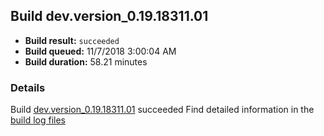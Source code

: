 ## Build dev.version_0.19.18311.01
- **Build result:** `succeeded`
- **Build queued:** 11/7/2018 3:00:04 AM
- **Build duration:** 58.21 minutes
### Details
Build [dev.version_0.19.18311.01](https://winappstudio.visualstudio.com/web/build.aspx?pcguid=a4ef43be-68ce-4195-a619-079b4d9834c2&builduri=vstfs%3a%2f%2f%2fBuild%2fBuild%2f26534) succeeded
Find detailed information in the [build log files](https://uwpctdiags.blob.core.windows.net/buildlogs/dev.version_0.19.18311.01_logs.zip)
